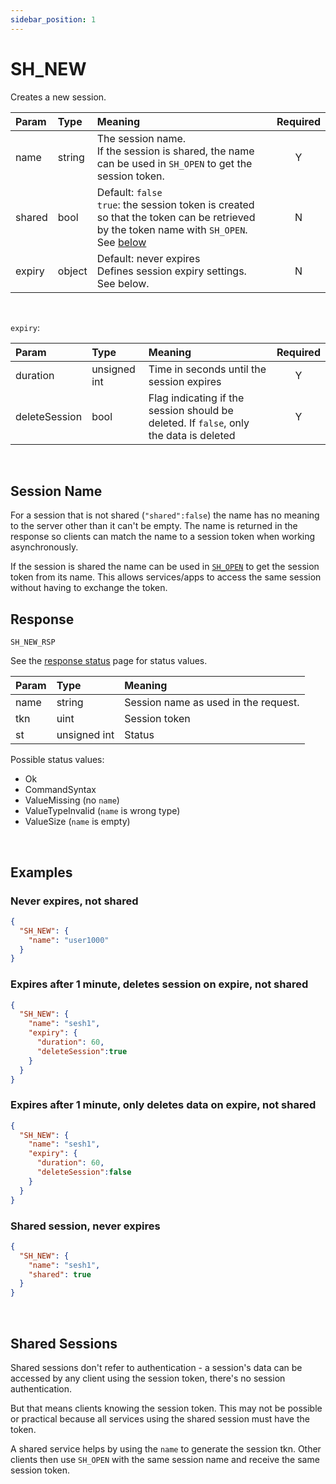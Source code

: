 ```yaml
---
sidebar_position: 1
---
```


# SH_NEW
Creates a new session.

|Param|Type|Meaning|Required|
|:---|:---|:---|:---:|
|name|string|The session name.<br/> If the session is shared, the name can be used in `SH_OPEN` to get the session token. |Y|
|shared|bool|Default: `false`<br/> `true`: the session token is created so that the token can be retrieved by the token name with `SH_OPEN`. See [below](#shared-sessions)|N|
|expiry|object|Default: never expires <br/>Defines session expiry settings. See below.|N|

<br/>

`expiry`:

|Param|Type|Meaning|Required|
|:---|:---|:---|:---:|
|duration| unsigned int|Time in seconds until the session expires |Y|
|deleteSession| bool|Flag indicating if the session should be deleted. If `false`, only the data is deleted|Y|


<br/>

## Session Name
For a session that is not shared (`"shared":false`) the name has no meaning to the server other than it can't be empty. The name is returned in the response so clients can match the name to a session token when working asynchronously.

If the session is shared the name can be used in [`SH_OPEN`](./sh-open.md) to get the session token from its name. This allows services/apps to access the same session without having to exchange the token.


## Response

`SH_NEW_RSP`

See the [response status](./../Statuses) page for status values.


|Param|Type|Meaning|
|:---|:---|:---|
|name|string|Session name as used in the request.|
|tkn|uint|Session token|
|st|unsigned int|Status|

Possible status values:

- Ok
- CommandSyntax
- ValueMissing (no `name`)
- ValueTypeInvalid (`name` is wrong type)
- ValueSize (`name` is empty)

<br/>

## Examples

### Never expires, not shared

```json
{
  "SH_NEW": {
    "name": "user1000"
  }
}
```

### Expires after 1 minute, deletes session on expire, not shared

```json
{
  "SH_NEW": {
    "name": "sesh1",
    "expiry": {
      "duration": 60,
      "deleteSession":true
    }
  }
}
```

### Expires after 1 minute, only deletes data on expire, not shared

```json
{
  "SH_NEW": {
    "name": "sesh1",
    "expiry": {
      "duration": 60,
      "deleteSession":false
    }
  }
}
```

### Shared session, never expires

```json
{
  "SH_NEW": {
    "name": "sesh1",
    "shared": true
  }
}
```

<br/>


## Shared Sessions
Shared sessions don't refer to authentication - a session's data can be accessed by any client using the session token, there's no session authentication.

But that means clients knowing the session token. This may not be possible or practical because all services using the shared session must have the token.

A shared service helps by using the `name` to generate the session tkn. Other clients then use `SH_OPEN` with the same session name and receive the same session token.

